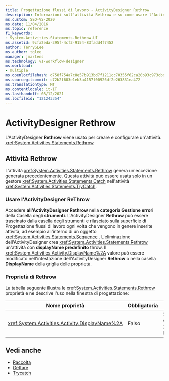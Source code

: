 ```yaml
---
title: Progettazione flussi di lavoro - ActivityDesigner Rethrow
description: Informazioni sull'attività Rethrow e su come usare l'ActivityDesigner Rethrow per creare e configurare un'attività Rethrow.
ms.custom: SEO-VS-2020
ms.date: 11/04/2016
ms.topic: reference
f1_keywords:
- System.Activities.Statements.Rethrow.UI
ms.assetid: 9cfa2eda-395f-4cf3-9154-83fadd4f7452
author: TerryGLee
ms.author: tglee
manager: jmartens
ms.technology: vs-workflow-designer
ms.workload:
- multiple
ms.openlocfilehash: d758f754a7c8e57b913bd7f1211cc70355f62ca20b93c973cbd3709a60684b00
ms.sourcegitcommit: c72b2f603e1eb3a4157f00926df2e263831ea472
ms.translationtype: MT
ms.contentlocale: it-IT
ms.lasthandoff: 08/12/2021
ms.locfileid: "121243354"
---
```

# <a name="rethrow-activity-designer"></a>ActivityDesigner Rethrow

L'ActivityDesigner **Rethrow** viene usato per creare e configurare un'attività. <xref:System.Activities.Statements.Rethrow>

## <a name="the-rethrow-activity"></a>Attività Rethrow

L'attività <xref:System.Activities.Statements.Rethrow> genera un'eccezione generata precedentemente. Questa attività può essere usata solo in un gestore <xref:System.Activities.Statements.Catch> nell'attività <xref:System.Activities.Statements.TryCatch>.

### <a name="use-the-rethrow-activity-designer"></a>Usare l'ActivityDesigner ReThrow

Accedere **all'ActivityDesigner Rethrow** nella **categoria Gestione errori** della Casella degli **strumenti**. L'ActivityDesigner **Rethrow** può essere  trascinato dalla casella degli strumenti e rilasciato sulla superficie di Progettazione flussi di lavoro ogni volta che vengono in genere inserite attività, ad esempio all'interno di un oggetto <xref:System.Activities.Statements.Sequence> . L'eliminazione dell'ActivityDesigner crea <xref:System.Activities.Statements.Rethrow> un'attività con **displayName predefinito** throw. Il <xref:System.Activities.Activity.DisplayName%2A> valore può essere modificato nell'intestazione dell'ActivityDesigner **Rethrow** o nella casella **DisplayName** della griglia delle proprietà.

### <a name="the-rethrow-properties"></a>Proprietà di Rethrow

La tabella seguente illustra le <xref:System.Activities.Statements.Rethrow> proprietà e ne descrive l'uso nella finestra di progettazione:

|Nome proprietà|Obbligatoria|Utilizzo|
|-|--------------|-|
|<xref:System.Activities.Activity.DisplayName%2A>|Falso|Specifica il nome descrittivo facoltativo dell'attività <xref:System.Activities.Statements.Rethrow>. Il valore predefinito è Rethrow.|

## <a name="see-also"></a>Vedi anche

- [Raccolta](../workflow-designer/collection-activity-designers.md)
- [Gettare](../workflow-designer/throw-activity-designer.md)
- [Trycatch](../workflow-designer/trycatch-activity-designer.md)
